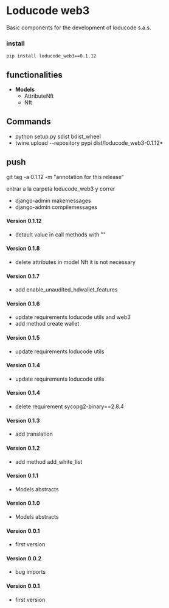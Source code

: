 # Loducode web3

Basic components for the development of loducode s.a.s.

### install

`pip install loducode_web3==0.1.12`

## functionalities

- **Models**
    - AttributeNft
    - Nft

## Commands

- python setup.py sdist bdist_wheel
- twine upload --repository pypi dist/loducode_web3-0.1.12*

## push
git tag -a 0.1.12 -m "annotation for this release"

entrar a la carpeta loducode_web3 y correr
- django-admin makemessages
- django-admin compilemessages

#### Version 0.1.12
- detault value in call methods with ""

#### Version 0.1.8
- delete attributes in model Nft it is not necessary

#### Version 0.1.7
- add enable_unaudited_hdwallet_features

#### Version 0.1.6
- update requirements loducode utils and web3
- add method create wallet

#### Version 0.1.5
- update requirements loducode utils

#### Version 0.1.4
- update requirements loducode utils

#### Version 0.1.4
- delete requirement sycopg2-binary==2.8.4

#### Version 0.1.3
- add translation

#### Version 0.1.2
- add method add_white_list

#### Version 0.1.1
- Models abstracts

#### Version 0.1.0
- Models abstracts

#### Version 0.0.1
- first version

#### Version 0.0.2
- bug imports

#### Version 0.0.1
- first version
